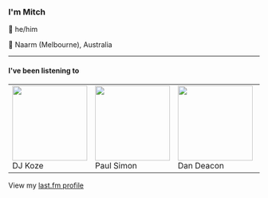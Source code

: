<article><h3>I&#x27;m Mitch</h3><section><p>👨 he/him</p><p>📍 Naarm (Melbourne), Australia</p></section><hr/><section><h4>I&#x27;ve been listening to</h4><table><tbody><td><img src="https://lastfm.freetls.fastly.net/i/u/174s/882af81f164e7b6b437b2ae0b90d50e8.png" height="150px" alt="" role="presentation"/><br/>DJ Koze</td><td><img src="https://lastfm.freetls.fastly.net/i/u/174s/8169369113974c46cca72e333306cd8f.png" height="150px" alt="" role="presentation"/><br/>Paul Simon</td><td><img src="https://lastfm.freetls.fastly.net/i/u/174s/780289181e434cdacc257b55ff7234e2.png" height="150px" alt="" role="presentation"/><br/>Dan Deacon</td><td><img src="https://lastfm.freetls.fastly.net/i/u/174s/1667d6de25bedd0f12390c468b8643e5.png" height="150px" alt="" role="presentation"/><br/>Ex-Vöid</td><td><img src="https://lastfm.freetls.fastly.net/i/u/174s/616cf8d242710b6ad88194a543dc7c06.png" height="150px" alt="" role="presentation"/><br/>The Beths</td></tbody></table><span>View my <a href="https://www.last.fm/user/my-slab">last.fm profile</a></span></section></article>